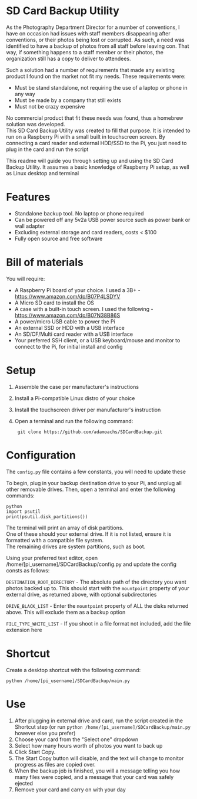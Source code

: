 # SD Card Backup Utility

As the Photography Department Director for a number of conventions, I have on occasion had issues with staff members disappearing after conventions, or their photos being lost or corrupted. As such, a need was identified to have a backup of photos from all staff before leaving con. That way, if something happens to a staff member or their photos, the organization still has a copy to deliver to attendees.

Such a solution had a number of requirements that made any existing product I found on the market not fit my needs. These requirements were:
- Must be stand standalone, not requiring the use of a laptop or phone in any way
- Must be made by a company that still exists
- Must not be crazy expensive  
 
No commercial product that fit these needs was found, thus a homebrew solution was developed.  
This SD Card Backup Utility was created to fill that purpose. It is intended to run on a Raspberry Pi with a small built in touchscreen screen. By connecting a card reader and external HDD/SSD to the Pi, you just need to plug in the card and run the script

This readme will guide you through setting up and using the SD Card Backup Utility. It assumes a basic knowledge of Raspberry Pi setup, as well as Linux desktop and terminal

# Features

- Standalone backup tool. No laptop or phone required
- Can be powered off any 5v2a USB power source such as power bank or wall adapter
- Excluding external storage and card readers, costs < $100
- Fully open source and free software

# Bill of materials

You will require:

- A Raspberry Pi board of your choice. I used a 3B+ - https://www.amazon.com/dp/B07P4LSDYV
- A Micro SD card to install the OS
- A case with a built-in touch screen. I used the following - https://www.amazon.com/dp/B07N38B86S
- A power/micro USB cable to power the Pi
- An external SSD or HDD with a USB interface
- An SD/CF/Multi card reader with a USB interface 
- Your preferred SSH client, or a USB keyboard/mouse and monitor to connect to the Pi, for initial install and config

# Setup

1. Assemble the case per manufacturer's instructions
2. Install a Pi-compatible Linux distro of your choice
3. Install the touchscreen driver per manufacturer's instruction
4. Open a terminal and run the following command:

        git clone https://github.com/adamoachs/SDCardBackup.git

# Configuration

The `config.py` file contains a few constants, you will need to update these

To begin, plug in your backup destination drive to your Pi, and unplug all other removable drives. Then, open a terminal and enter the following commands:

    python
    import psutil
    print(psutil.disk_partitions())

The terminal will print an array of disk partitions.  
One of these should your external drive. If it is not listed, ensure it is formatted with a compatible file system.  
The remaining drives are system partitions, such as boot.  
  
Using your preferred text editor, open /home/[pi_username]/SDCardBackup/config.py and update the config consts as follows:

`DESTINATION_ROOT_DIRECTORY` - The absolute path of the directory you want photos backed up to. This should start with the `mountpoint` property of your external drive, as returned above, with optional subdirectories  
  
`DRIVE_BLACK_LIST` - Enter the `mountpoint` property of ALL the disks returned above. This will exclude them as a backup option  
  
`FILE_TYPE_WHITE_LIST` - If you shoot in a file format not included, add the file extension here  

# Shortcut
  
Create a desktop shortcut with the following command:

    python /home/[pi_username]/SDCardBackup/main.py

# Use

1. After plugging in external drive and card, run the script created in the Shortcut step (or run `python /home/[pi_username]/SDCardBackup/main.py` however else you prefer)
2. Choose your card from the "Select one" dropdown
3. Select how many hours worth of photos you want to back up
4. Click Start Copy.
5. The Start Copy button will disable, and the text will change to monitor progress as files are copied over.
6. When the backup job is finished, you will a message telling you how many files were copied, and a message that your card was safely ejected
7. Remove your card and carry on with your day